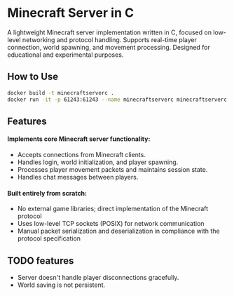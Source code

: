 # Minecraft Server in C
A lightweight Minecraft server implementation written in C, focused on low-level networking and protocol handling. Supports real-time player connection, world spawning, and movement processing. Designed for educational and experimental purposes.

## How to Use

```bash
docker build -t minecraftserverc .
docker run -it -p 61243:61243 --name minecraftserverc minecraftserverc
```

## Features
#### Implements core Minecraft server functionality:
- Accepts connections from Minecraft clients.
- Handles login, world initialization, and player spawning.
- Processes player movement packets and maintains session state.
- Handles chat messages between players.
#### Built entirely from scratch:
- No external game libraries; direct implementation of the Minecraft protocol
- Uses low-level TCP sockets (POSIX) for network communication
- Manual packet serialization and deserialization in compliance with the protocol specification

## TODO features
- Server doesn't handle player disconnections gracefully.
- World saving is not persistent.





